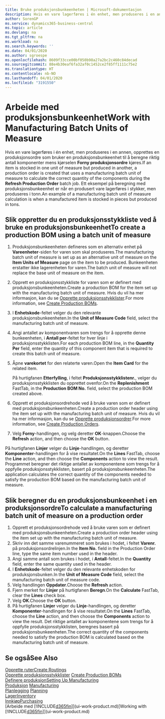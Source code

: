 ```yaml
---
title: Bruke produksjonsbunkeenheten | Microsoft-dokumentasjon
description: Hvis en vare lagerføres i én enhet, men produseres i en annen, må produksjonsordren bruke en produksjonsbunkeenhet til å beregne riktig antall komponenter. Ett eksempel på beregning med produksjonsbunkeenhet er når en produsert vare lagerføres i stykker, men produseres i tonn.
author: SorenGP
ms.service: dynamics365-business-central
ms.topic: article
ms.devlang: na
ms.tgt_pltfrm: na
ms.workload: na
ms.search.keywords: ''
ms.date: 04/01/2020
ms.author: sgroespe
ms.openlocfilehash: 8609f33cce00bf050b98a27a2bc2c460c84decad
ms.sourcegitcommit: 88e4b30eaf6fa32af0c1452ce2f85ff1111c75e2
ms.translationtype: HT
ms.contentlocale: nb-NO
ms.lasthandoff: 04/01/2020
ms.locfileid: "3191550"
---
```

# <a name="work-with-manufacturing-batch-units-of-measure"></a><span data-ttu-id="c1ab4-104">Arbeide med produksjonsbunkeenhet</span><span class="sxs-lookup"><span data-stu-id="c1ab4-104">Work with Manufacturing Batch Units of Measure</span></span>
<span data-ttu-id="c1ab4-105">Hvis en vare lagerføres i én enhet, men produseres i en annen, opprettes en produksjonsordre som bruker en produksjonsbunkeenhet til å beregne riktig antall komponenter mens kjørselen **Forny produksjonsordre** kjøres.</span><span class="sxs-lookup"><span data-stu-id="c1ab4-105">If an item is stocked in one unit of measure but produced in another, a production order is created that uses a manufacturing batch unit of measure to calculate the correct quantity of the components during the **Refresh Production Order** batch job.</span></span> <span data-ttu-id="c1ab4-106">Ett eksempel på beregning med produksjonsbunkeenhet er når en produsert vare lagerføres i stykker, men produseres i tonn.</span><span class="sxs-lookup"><span data-stu-id="c1ab4-106">An example of a manufacturing batch unit of measure calculation is when a manufactured item is stocked in pieces but produced in tons.</span></span>  

## <a name="to-create-a-production-bom-using-a-batch-unit-of-measure"></a><span data-ttu-id="c1ab4-107">Slik oppretter du en produksjonsstykkliste ved å bruke en produksjonsbunkeenhet</span><span class="sxs-lookup"><span data-stu-id="c1ab4-107">To create a production BOM using a batch unit of measure</span></span>  
1.  <span data-ttu-id="c1ab4-108">Produksjonsbunkeenheten defineres som en alternativ enhet på **Vareenheter**-siden for varen som skal produseres.</span><span class="sxs-lookup"><span data-stu-id="c1ab4-108">The manufacturing batch unit of measure is set up as an alternative unit of measure on the **Item Units of Measure** page on the item to be produced.</span></span> <span data-ttu-id="c1ab4-109">Bunkeenheten erstatter ikke lagerenheten for varen.</span><span class="sxs-lookup"><span data-stu-id="c1ab4-109">The batch unit of measure will not replace the base unit of measure on the item.</span></span>  
2.  <span data-ttu-id="c1ab4-110">Opprett en produksjonsstykkliste for varen som er definert med produksjonsbunkeenheten.</span><span class="sxs-lookup"><span data-stu-id="c1ab4-110">Create a production BOM for the item set up with the manufacturing batch unit of measure.</span></span> <span data-ttu-id="c1ab4-111">Hvis du vil ha mer informasjon, kan du se [Opprette produksjonsstykklister](production-how-to-create-production-boms.md).</span><span class="sxs-lookup"><span data-stu-id="c1ab4-111">For more information, see [Create Production BOMs](production-how-to-create-production-boms.md).</span></span>  
3.  <span data-ttu-id="c1ab4-112">I **Enhetskode**-feltet velger du den relevante produksjonsbunkeenheten.</span><span class="sxs-lookup"><span data-stu-id="c1ab4-112">In the **Unit of Measure Code** field, select the manufacturing batch unit of measure.</span></span>  
4.  <span data-ttu-id="c1ab4-113">Angi antallet av komponentvaren som trengs for å opprette denne bunkeenheten, i **Antall per**-feltet for hver linje i produksjonsstykklisten.</span><span class="sxs-lookup"><span data-stu-id="c1ab4-113">For each production BOM line, in the **Quantity Per** field, enter the quantity of this component item that is required to create this batch unit of measure.</span></span>  
5.  <span data-ttu-id="c1ab4-114">Åpne **varekortet** for den relaterte varen.</span><span class="sxs-lookup"><span data-stu-id="c1ab4-114">Open the **Item Card** for the related item.</span></span>  

    <span data-ttu-id="c1ab4-115">På hurtigfanen **Etterfylling**, i feltet **Produksjonsstykklistenr.**, velger du produksjonsstykklisten du opprettet ovenfor.</span><span class="sxs-lookup"><span data-stu-id="c1ab4-115">On the **Replenishment** FastTab, in the **Production BOM No.** field, select the production BOM created above.</span></span>  
6.  <span data-ttu-id="c1ab4-116">Opprett et produksjonsordrehode ved å bruke varen som er definert med produksjonsbunkeenheten.</span><span class="sxs-lookup"><span data-stu-id="c1ab4-116">Create a production order header using the item set up with the manufacturing batch unit of measure.</span></span> <span data-ttu-id="c1ab4-117">Hvis du vil ha mer informasjon, kan du se [Opprette produksjonsordrer](production-how-to-create-production-orders.md).</span><span class="sxs-lookup"><span data-stu-id="c1ab4-117">For more information, see [Create Production Orders](production-how-to-create-production-orders.md).</span></span>  
7.  <span data-ttu-id="c1ab4-118">Velg **Forny**-handlingen, og velg deretter **OK**-knappen.</span><span class="sxs-lookup"><span data-stu-id="c1ab4-118">Choose the **Refresh** action, and then choose  the **OK** button.</span></span>  

<span data-ttu-id="c1ab4-119">På hurtigfanen **Linjer** velger du **Linje**-handlingen, og deretter **Komponenter**-handlingen for å vise resultatet.</span><span class="sxs-lookup"><span data-stu-id="c1ab4-119">On the **Lines** FastTab, choose the **Line** action, and then choose the **Components** action to view the result.</span></span> <span data-ttu-id="c1ab4-120">Programmet beregner det riktige antallet av komponentene som trengs for å oppfylle produksjonsstykklisten, basert på produksjonsbunkeenheten.</span><span class="sxs-lookup"><span data-stu-id="c1ab4-120">The application calculates the correct quantity of the components needed to satisfy the production BOM based on the manufacturing batch unit of measure.</span></span>  

## <a name="to-calculate-a-manufacturing-batch-unit-of-measure-on-a-production-order"></a><span data-ttu-id="c1ab4-121">Slik beregner du en produksjonsbunkeenhet i en produksjonsordre</span><span class="sxs-lookup"><span data-stu-id="c1ab4-121">To calculate a manufacturing batch unit of measure on a production order</span></span>  
1.  <span data-ttu-id="c1ab4-122">Opprett et produksjonsordrehode ved å bruke varen som er definert med produksjonsbunkeenheten.</span><span class="sxs-lookup"><span data-stu-id="c1ab4-122">Create a production order header using the item set up with the manufacturing batch unit of measure.</span></span>  
2.  <span data-ttu-id="c1ab4-123">Skriv inn det samme varenummeret som brukes i hodet, i feltet **Varenr.** på produksjonsordrelinjen.</span><span class="sxs-lookup"><span data-stu-id="c1ab4-123">In the **Item No.** field in the Production Order line, type the same item number used in the header.</span></span>  
3.  <span data-ttu-id="c1ab4-124">Angi samme antall som brukes i hodet, i **Antall**-feltet.</span><span class="sxs-lookup"><span data-stu-id="c1ab4-124">In the **Quantity** field, enter the same quantity used in the header.</span></span>  
4.  <span data-ttu-id="c1ab4-125">I **Enhetskode**-feltet velger du den relevante enhetskoden for produksjonsbunken.</span><span class="sxs-lookup"><span data-stu-id="c1ab4-125">In the **Unit of Measure Code** field, select the manufacturing batch unit of measure code.</span></span>  
5.  <span data-ttu-id="c1ab4-126">Velg handlingen **Oppdater**.</span><span class="sxs-lookup"><span data-stu-id="c1ab4-126">Choose the **Refresh** action.</span></span>
6.  <span data-ttu-id="c1ab4-127">Fjern merket for **Linjer** på hurtigfanen **Beregn**.</span><span class="sxs-lookup"><span data-stu-id="c1ab4-127">On the **Calculate** FastTab, clear the **Lines** check box.</span></span>  
7.  <span data-ttu-id="c1ab4-128">Velg **OK**.</span><span class="sxs-lookup"><span data-stu-id="c1ab4-128">Choose the **OK** button.</span></span>  
8.  <span data-ttu-id="c1ab4-129">På hurtigfanen **Linjer** velger du **Linje**-handlingen, og deretter **Komponenter**-handlingen for å vise resultatet.</span><span class="sxs-lookup"><span data-stu-id="c1ab4-129">On the **Lines** FastTab, choose the **Line** action, and then choose the **Components** action to view the result.</span></span> <span data-ttu-id="c1ab4-130">Det riktige antallet av komponentene som trengs for å oppfylle produksjonsstykklisten, beregnes basert på produksjonsbunkeenheten.</span><span class="sxs-lookup"><span data-stu-id="c1ab4-130">The correct quantity of the components needed to satisfy the production BOM is calculated based on the manufacturing batch unit of measure.</span></span>  

## <a name="see-also"></a><span data-ttu-id="c1ab4-131">Se også</span><span class="sxs-lookup"><span data-stu-id="c1ab4-131">See Also</span></span>  
[<span data-ttu-id="c1ab4-132">Opprette ruter</span><span class="sxs-lookup"><span data-stu-id="c1ab4-132">Create Routings</span></span>](production-how-to-create-routings.md)  
<span data-ttu-id="c1ab4-133">[Opprette produksjonsstykklister](production-how-to-create-production-boms.md)   </span><span class="sxs-lookup"><span data-stu-id="c1ab4-133">[Create Production BOMs](production-how-to-create-production-boms.md)   </span></span>  
[<span data-ttu-id="c1ab4-134">Definere produksjon</span><span class="sxs-lookup"><span data-stu-id="c1ab4-134">Setting Up Manufacturing</span></span>](production-configure-production-processes.md)  
<span data-ttu-id="c1ab4-135">[Produksjon](production-manage-manufacturing.md)  </span><span class="sxs-lookup"><span data-stu-id="c1ab4-135">[Manufacturing](production-manage-manufacturing.md)  </span></span>  
<span data-ttu-id="c1ab4-136">[Planlegging](production-planning.md) </span><span class="sxs-lookup"><span data-stu-id="c1ab4-136">[Planning](production-planning.md) </span></span>  
[<span data-ttu-id="c1ab4-137">Lager</span><span class="sxs-lookup"><span data-stu-id="c1ab4-137">Inventory</span></span>](inventory-manage-inventory.md)  
[<span data-ttu-id="c1ab4-138">Innkjøp</span><span class="sxs-lookup"><span data-stu-id="c1ab4-138">Purchasing</span></span>](purchasing-manage-purchasing.md)  
<span data-ttu-id="c1ab4-139">[Arbeide med [!INCLUDE[d365fin](includes/d365fin_md.md)]](ui-work-product.md)</span><span class="sxs-lookup"><span data-stu-id="c1ab4-139">[Working with [!INCLUDE[d365fin](includes/d365fin_md.md)]](ui-work-product.md)</span></span>  
